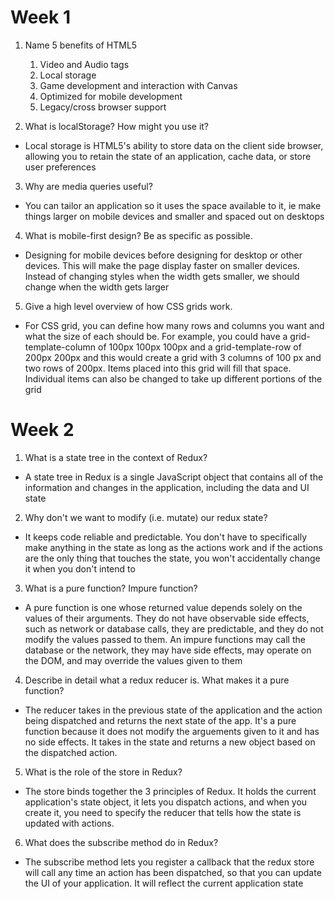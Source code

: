 # Week 1

1. Name 5 benefits of HTML5

    1. Video and Audio tags
    2. Local storage
    3. Game development and interaction with Canvas
    4. Optimized for mobile development
    5. Legacy/cross browser support

2. What is localStorage? How might you use it?
- Local storage is HTML5's ability to store data on the client side browser, allowing you to retain the state of an application, cache data, or store user preferences

3. Why are media queries useful?
- You can tailor an application so it uses the space available to it, ie make things larger on mobile devices and smaller and spaced out on desktops

4. What is mobile-first design? Be as specific as possible.
- Designing for mobile devices before designing for desktop or other devices. This will make the page display faster on smaller devices. Instead of changing styles when the width gets smaller, we should change when the width gets larger

5. Give a high level overview of how CSS grids work.
- For CSS grid, you can define how many rows and columns you want and what the size of each should be. For example, you could have a grid-template-column of 100px 100px 100px and a grid-template-row of 200px 200px and this would create a grid with 3 columns of 100 px and two rows of 200px. Items placed into this grid will fill that space. Individual items can also be changed to take up different portions of the grid

# Week 2

1. What is a state tree in the context of Redux?
- A state tree in Redux is a single JavaScript object that contains all of the information and changes in the application, including the data and UI state

2. Why don't we want to modify (i.e. mutate) our redux state?
- It keeps code reliable and predictable. You don't have to specifically make anything in the state as long as the actions work and if the actions are the only thing that touches the state, you won't accidentally change it when you don't intend to

3. What is a pure function? Impure function?
- A pure function is one whose returned value depends solely on the values of their arguments. They do not have observable side effects, such as network or database calls, they are predictable, and they do not modify the values passed to them. An impure functions may call the database or the network, they may have side effects, may operate on the DOM, and may override the values given to them

4. Describe in detail what a redux reducer is. What makes it a pure function?
- The reducer takes in the previous state of the application and the action being dispatched and returns the next state of the app. It's a pure function because it does not modify the arguements given to it and has no side effects. It takes in the state and returns a new object based on the dispatched action.

5. What is the role of the store in Redux?
- The store binds together the 3 principles of Redux. It holds the current application's state object, it lets you dispatch actions, and when you create it, you need to specify the reducer that tells how the state is updated with actions. 

6. What does the subscribe method do in Redux?
- The subscribe method lets you register a callback that the redux store will call any time an action has been dispatched, so that you can update the UI of your application. It will reflect the current application state